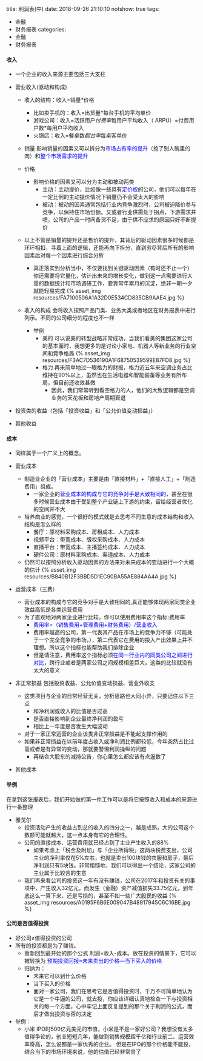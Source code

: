 title: 利润表(中)
date: 2018-09-26 21:10:10
notshow: true
tags: 
- 金融
- 财务报表
categories: 
-  金融
-  财务报表

#### 收入
- 一个企业的收入来源主要包括三大支柱
- 营业收入(驱动和构成)
  - 收入的结构：收入=销量*价格
    - 比如卖手机的：收入=出货量*每台手机的平均单价
    - 游戏公司：收入=活跃用户*付费率*每用户平均收入（ ARPU）=付费用户数*每用户平均收入
    - 火锅店：收入=餐桌数*翻台率*每桌客单价
  - 销量
    影响销量的因素又可以拆分为<font color='blue'>市场占有率的提升</font>（抢了别人碗里的肉）和<font color='blue'>整个市场需求的提升</font>
  - 价格
    - 影响价格的因素又可以分为主动和被动两类
      - 主动：主动提价，比如像一些具有<font color='blue'>定价权</font>的公司，他们可以每年在一定比例的主动提价情况下销量仍不会受太大的影响
      - 被动：被动的因素通常包括行业内竞争激烈时，公司被迫降价参与竞争，以保持住市场份额。又或者行业供需处于拐点，下游需求井喷，公司的产品一时间备货不足，由于供不应求的原因只好不断提价
  - 以上不管是销量的提升还是售价的提升，其背后的驱动因素很多时候都是环环相扣，寻着上面的逻辑，还能再向下拆分，直到穷尽背后所有的影响因素后对每一个因素进行综合分析
    - 真正落实到分析当中，不仅要找到关键驱动因素（有时还不止一个）你还需要将它量化，估计出未来的增长变化，做到这一点需要进行大量的数据统计和市场调研工作，要靠常年累月的沉淀，绝非一朝一夕就能轻易完成
  {% asset_img resources/FA7100506A1A32D0E534CD835CB9AAE4.jpg %}  

  - 收入的构成
  会将收入按照产品门类、业务大类或者地区在财务报表中进行列示。不同的公司细分的程度也不一样
    - 举例
      - 美的
        可以说美的转型战略非常成功，当我们看美的集团这家公司的基本面时，我想更多的是讨论小家电、机器人等新业务的行业空间和竞争格局
        {% asset_img resources/F3AC7D536190A1F68750539599E87FD8.jpg %}
      - 格力
        再来简单地过一眼格力的财报，格力近五年来空调业务占比维持在90%以上，虽然也在生活电器和智能装备等业务有所布局，但目前还收效甚微
        - 因此，我们常常听到看空格力的人，他们的大致逻辑都是空调业务的天花板和房地产周期衰退

- 投资类的收益（包括「投资收益」和「公允价值变动损益」）
- 其他收益

#### 成本
- 同样属于一个广义上的概念。
- 营业成本
  - 制造业企业的「营业成本」主要是由「直接材料」+「直接人工」+「制造费用」组成。
    - 一家企业的<font color='blue'>营业成本的构成与它的竞争对手是大致相同的</font>，甚至在很多时候营业成本由于受到整个产业链上下游的约束，留给经营者优化的空间并不大
  - 培养商业的感觉，一个很好的模式就是去思考不同生意的成本结构和收入结构是怎么样的
    - 餐厅：原材料采购成本、房租成本、人力成本
    - 视频平台：带宽成本、版权采购成本、人力成本
    - 直播平台：带宽成本、主播签约成本、人力成本
    - 硬件公司：原材料采购成本、渠道成本、人力成本
  - 仍然可以按照分析收入驱动因素的方法来对未来成本的变动进行一个大概的估计
    {% asset_img resources/B840B12F3BBD5D1EC90BA55AE884AA4A.jpg %}

- 运营成本（三费）
  - 营业成本的构成与它的竞争对手是大致相同的,真正能够体现两家同类企业效益高低是各类运营费用
  - 为了直观地对两家企业进行比较，你可以使用费用率这个指标:费用率
    - <font color='blue'>费用率=（销售费用+管理费用+财务费用）/营业收入</font>
    - 费用率越高的公司，第一代表其产品在市场上的竞争力不够（可能处于一个完全竞争的市场，），第二代表它在费用的投入产出效果上并不理想。所以这个指标也能帮助我们排除企业
    - 但是请注意，费用率这个指标必须<font color='blue'>在同一行业内的同类公司之间进行对比</font>，跨行业或者是两家公司之间规模相差巨大，这类的比较就没有太大的意义
- 非正常损益
  包括投资收益、公允价值变动损益、营业外收支
  - 这类项目与企业的日常经营无关，分析思路也大同小异，只要记住以下三点
    - 和净利润或收入的比值是否过高
    - 是否直接影响到企业最终净利润的盈亏
    - 相比上一年度是否发生大幅波动
  - 对于一家正常运营的企业该类非正常损益是不能起支撑作用的
  - 如果非正常损益在以前年度占收入或净利润比例都较低，今年突然占比过高或者是有异常的变动，那就要警惕利润操纵的问题
    - 再结合大股东的减持公告，你心里怎么都应该有点逼数了
- 其他成本

#### 举例
在拿到这张报表后，我们开始做的第一件工作可以是将它按照收入和成本的来源进行一番整理
- 雅戈尔
  - 投资活动产生的收益占到总的收入的四分之一，越是成熟，大的公司这个数额可能就越大，这一点本身有它的合理性。
  - 公司的直接成本、运营费用就已经占到了主业产生收入的88%
    - 如果考虑上「税金及附加」与「企业所得税」这两块税费支出，公司主业的净利率仅在5%左右，也就是卖出100块钱的衣服和房子，最后净利润只有5块钱。非常粗糙地，我们可以得出一个结论，这家公司的主业属于比较苦的生意
  - 我们再来看公司的投资这一年有没有赚钱，公司在2017年和投资有关的事项中，产生收入32亿元，而发生（金融）资产减值损失33.75亿元，到年底这么一算下来，还是亏损的，甚至不如一些广大股民的收益
  {% asset_img resources/A0195F6B6E009047B48917945C6C16BE.jpg %}

#### 公司是否值得投资
- 好公司≠值得投资的公司
- 所有的投资都是为了赚钱。
  - 重新回到最开始的那个公式 利润=收入-成本。放在投资的情景下，它可以被转换为   <font color='blue'>预期投资回报=未来卖出的价格—当下买入的价格</font>
  - 归纳为：
    - 未来它可以到什么价格
    - 当下买入的价格
    - 面对一家公司，我们在思考它是否值得投资时，千万不可简单地认为它是一个牛逼的公司，就去投，你应该详细认真地检查一下与投资相关的每一个方面，心中牢记上面反复提到的那个关于利润的公式，而后才做出投资与否的决定
- 举例：
  - 小米
    IPO时500亿元美元的市值，小米是不是一家好公司？我想没有太多值得争论的，创业短短几年，能做到销售规模超千亿和行业前二、运营效率奇高，怎么说都是一家优秀的企业。
但是在IPO的那个价格能不能投，结合当下的市场环境来说，他的估值已经非常贵了